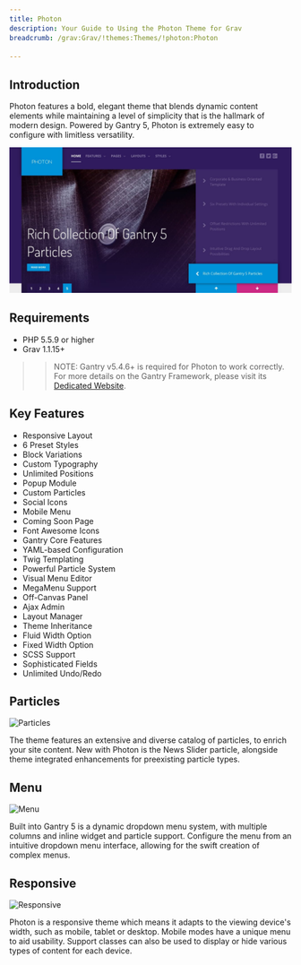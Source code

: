 ```yaml
---
title: Photon
description: Your Guide to Using the Photon Theme for Grav
breadcrumb: /grav:Grav/!themes:Themes/!photon:Photon

---
```


Introduction
-----

Photon features a bold, elegant theme that blends dynamic content elements while maintaining a level of simplicity that is the hallmark of modern design. Powered by Gantry 5, Photon is extremely easy to configure with limitless versatility.

![](assets/photon.jpeg)

Requirements
-----

* PHP 5.5.9 or higher
* Grav 1.1.15+

>> NOTE: Gantry v5.4.6+ is required for Photon to work correctly. For more details on the Gantry Framework, please visit its [Dedicated Website](http://gantry.org).

Key Features
-----

* Responsive Layout
* 6 Preset Styles
* Block Variations
* Custom Typography
* Unlimited Positions
* Popup Module
* Custom Particles
* Social Icons
* Mobile Menu
* Coming Soon Page
* Font Awesome Icons 
* Gantry Core Features
* YAML-based Configuration
* Twig Templating
* Powerful Particle System
* Visual Menu Editor
* MegaMenu Support
* Off-Canvas Panel
* Ajax Admin
* Layout Manager
* Theme Inheritance
* Fluid Width Option
* Fixed Width Option
* SCSS Support
* Sophisticated Fields
* Unlimited Undo/Redo

## Particles

![Particles](ft-2.jpg)

The theme features an extensive and diverse catalog of particles, to enrich your site content. New with Photon is the News Slider particle, alongside theme integrated enhancements for preexisting particle types.

## Menu

![Menu](ft-3.jpg)

Built into Gantry 5 is a dynamic dropdown menu system, with multiple columns and inline widget and particle support. Configure the menu from an intuitive dropdown menu interface, allowing for the swift creation of complex menus.

## Responsive

![Responsive](ft-4.jpg)

Photon is a responsive theme which means it adapts to the viewing device's width, such as mobile, tablet or desktop. Mobile modes have a unique menu to aid usability. Support classes can also be used to display or hide various types of content for each device.
